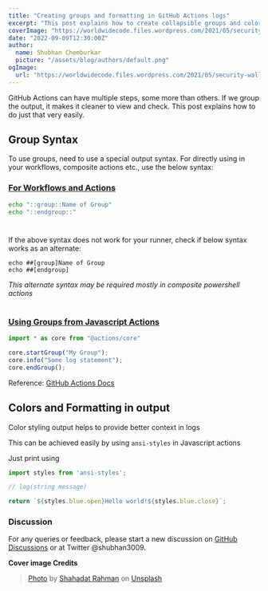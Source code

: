 ```yaml
---
title: "Creating groups and formatting in GitHub Actions logs"
excerpt: "This post explains how to create collapsible groups and color formatting for logs in GitHub Actions"
coverImage: "https://worldwidecode.files.wordpress.com/2021/05/security-wallpaper.jpg?w=1080"
date: "2022-09-09T12:30:00Z"
author:
  name: Shubhan Chemburkar
  picture: "/assets/blog/authors/default.png"
ogImage:
  url: "https://worldwidecode.files.wordpress.com/2021/05/security-wallpaper.jpg?w=1080"
---
```


GitHub Actions can have multiple steps, some more than others. If we group the output, it makes it cleaner to view and check. This post explains how to do just that very easily.

## Group Syntax

To use groups, need to use a special output syntax. For directly using in your workflows, composite actions etc., use the below syntax:


### [For Workflows and Actions](#workflows)

```bash
echo "::group::Name of Group"   
echo "::endgroup::"
```

# 

If the above syntax does not work for your runner, check if below syntax works as an alternate:

```text
echo ##[group]Name of Group
echo ##[endgroup]
```

*This alternate syntax may be required mostly in composite powershell actions*

# 

### [Using Groups from Javascript Actions](#javascript)

```ts
import * as core from "@actions/core"

core.startGroup("My Group");
core.info("Some log statement");
core.endGroup();

```

Reference: [GitHub Actions Docs](https://github.com/actions/toolkit/blob/main/docs/commands.md#group-and-ungroup-log-lines)

## Colors and Formatting in output

Color styling output helps to provide better context in logs

This can be achieved easily by using `ansi-styles` in Javascript actions

Just print using

```ts
import styles from 'ansi-styles';

// log(string message)

return `${styles.blue.open}Hello world!${styles.blue.close}`;
```

### Discussion


For any queries or feedback, please start a new discussion on [GitHub Discussions](https://github.com/schemburkar/octocat.dev/discussions/new) or at Twitter @shubhan3009.

**Cover image Credits**

> [Photo](https://unsplash.com/photos/BfrQnKBulYQ?utm_source=unsplash&utm_medium=referral&utm_content=creditShareLink) by [Shahadat Rahman](https://unsplash.com/es/@hishahadat?utm_source=unsplash&utm_medium=referral&utm_content=creditCopyText) on [Unsplash](https://unsplash.com/s/photos/code?utm_source=unsplash&utm_medium=referral&utm_content=creditCopyTextt)

